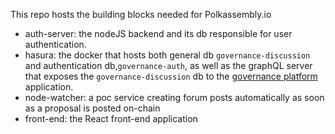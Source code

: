 This repo hosts the building blocks needed for Polkassembly.io
- auth-server: the nodeJS backend and its db responsible for user authentication.
- hasura: the docker that hosts both general db `governance-discussion` and authentication db,`governance-auth`, as well as the graphQL server that exposes the `governance-discussion` db to the [governance platform](https://github.com/Tbaut/governance-platform/) application.
- node-watcher: a poc service creating forum posts automatically as soon as a proposal is posted on-chain
- front-end: the React front-end application
